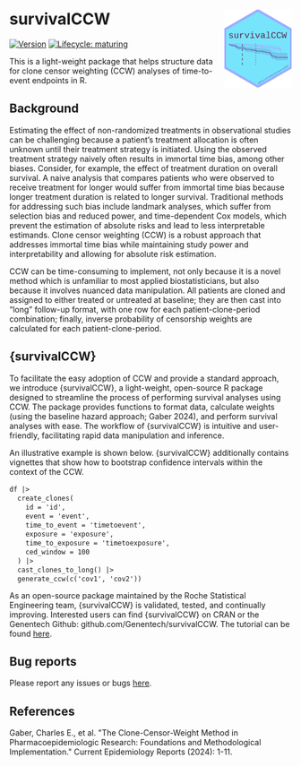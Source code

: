 # survivalCCW <img src="./man/figures/hex.png" align="right" width="120"/>

<!-- badges: start -->

[![Version](https://img.shields.io/static/v1.svg?label=github.com/Genentech&message=v.0.0.5&color=DC0073)](https://github.com/Genentech/survivalCCW)
[![Lifecycle:
maturing](https://img.shields.io/badge/lifecycle-experimental-orange.svg)](https://lifecycle.r-lib.org/articles/stages.html#experimental/)

<!-- badges: end -->

This is a light-weight package that helps structure data for clone censor weighting (CCW) analyses of time-to-event endpoints in R.

## Background

Estimating the effect of non-randomized treatments in observational studies can be challenging because a patient’s treatment allocation is often unknown until their treatment strategy is initiated. Using the observed treatment strategy naively often results in immortal time bias, among other biases. Consider, for example, the effect of treatment duration on overall survival. A naive analysis that compares patients who were observed to receive treatment for longer would suffer from immortal time bias because longer treatment duration is related to longer survival. Traditional methods for addressing such bias include landmark analyses, which suffer from selection bias and reduced power, and time-dependent Cox models, which prevent the estimation of absolute risks and lead to less interpretable estimands. Clone censor weighting (CCW) is a robust approach that addresses immortal time bias while maintaining study power and interpretability and allowing for absolute risk estimation.

CCW can be time-consuming to implement, not only because it is a novel method which is unfamiliar to most applied biostatisticians, but also because it involves nuanced data manipulation. All patients are cloned and assigned to either treated or untreated at baseline; they are then cast into “long” follow-up format, with one row for each patient-clone-period combination; finally, inverse probability of censorship weights are calculated for each patient-clone-period.

## {survivalCCW}
To facilitate the easy adoption of CCW and provide a standard approach, we introduce {survivalCCW}, a light-weight, open-source R package designed to streamline the process of performing survival analyses using CCW. The package provides functions to format data, calculate weights (using the baseline hazard approach; Gaber 2024), and perform survival analyses with ease. The workflow of {survivalCCW} is intuitive and user-friendly, facilitating rapid data manipulation and inference. 

An illustrative example is shown below. {survivalCCW} additionally contains vignettes that show how to bootstrap confidence intervals within the context of the CCW. 

```
df |>
  create_clones(
    id = 'id',
    event = 'event',
    time_to_event = 'timetoevent',
    exposure = 'exposure',
    time_to_exposure = 'timetoexposure',
    ced_window = 100
  ) |>
  cast_clones_to_long() |>
  generate_ccw(c('cov1', 'cov2'))
```

As an open-source package maintained by the Roche Statistical Engineering team, {survivalCCW} is validated, tested, and continually improving. Interested users can find {survivalCCW} on CRAN or the Genentech Github: github.com/Genentech/survivalCCW. The tutorial can be found [here](https://genentech.github.io/survivalCCW/articles/conduct-ccw-analysis.html).

## Bug reports
Please report any issues or bugs [here](https://github.com/Genentech/survivalCCW/issues/).

## References
Gaber, Charles E., et al. "The Clone-Censor-Weight Method in Pharmacoepidemiologic Research: Foundations and Methodological Implementation." Current Epidemiology Reports (2024): 1-11.